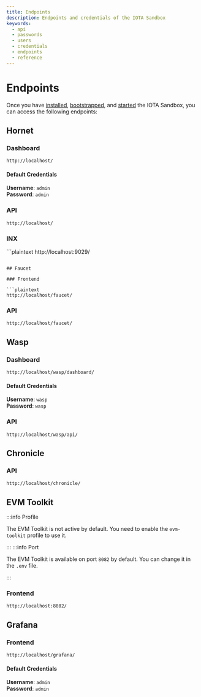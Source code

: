 ```yaml
---
title: Endpoints
description: Endpoints and credentials of the IOTA Sandbox
keywords:
  - api
  - passwords
  - users
  - credentials
  - endpoints
  - reference
---
```


# Endpoints

Once you have [installed](../getting-started.md#install-the-iota-sandbox-using-docker),
[bootstrapped](../getting-started.md#bootstrap), 
and [started](../getting-started.md#start-the-iota-sandbox) the IOTA Sandbox,
you can access the following endpoints:

## Hornet

### Dashboard 

```plaintext
http://localhost/
```

#### Default Credentials

**Username**: `admin`  
**Password**: `admin`

### API

```plaintext
http://localhost/
```

### INX

´´´plaintext
http://localhost:9029/
```

## Faucet

### Frontend

```plaintext
http://localhost/faucet/
```  

### API

```plaintext
http://localhost/faucet/
```

## Wasp

### Dashboard 

```plaintext
http://localhost/wasp/dashboard/
```

#### Default Credentials

**Username**: `wasp`  
**Password**: `wasp`

### API

```plaintext
http://localhost/wasp/api/
```

## Chronicle

### API 

```plaintext
http://localhost/chronicle/
```

## EVM Toolkit

:::info Profile

The EVM Toolkit is not active by default. You need to enable the `evm-toolkit` profile to use it.

:::
:::info Port

The EVM Toolkit is available on port `8082` by default. You can change it in the `.env` file.

:::

### Frontend 

```plaintext
http://localhost:8082/
```

## Grafana

### Frontend 

```plaintext
http://localhost/grafana/
```

#### Default Credentials

**Username**: `admin`  
**Password**: `admin`